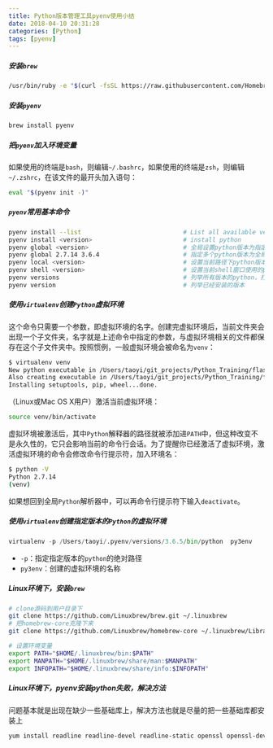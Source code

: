 ```yaml
---
title: Python版本管理工具pyenv使用小结
date: 2018-04-10 20:31:28
categories: [Python]
tags: [pyenv]
---
```


##### 安装``brew``
```bash
/usr/bin/ruby -e "$(curl -fsSL https://raw.githubusercontent.com/Homebrew/install/master/install)"
```

  <!--more-->

##### 安装``pyenv``
```bash
brew install pyenv
```

##### 把``pyenv``加入环境变量
如果使用的终端是``bash``，则编辑``~/.bashrc``，如果使用的终端是``zsh``，则编辑``~/.zshrc``，在该文件的最开头加入语句：
```bash
eval "$(pyenv init -)"
```

##### ``pyenv``常用基本命令
```bash
pyenv install --list                            # List all available versions
pyenv install <version>                         # install python
pyenv global <version>                          # 全局设置python版本为指定版本
pyenv global 2.7.14 3.6.4                       # 指定多个python版本为全局版本，有顺序
pyenv local <version>                           # 设置当前路径下python版本为指定版本
pyenv shell <version>                           # 设置当前shell窗口使用的python版本为指定版本
pyenv versions                                  # 列举所有版本的python，打``*``的为当前指定的全局版本
pyenv version                                   # 列举已经安装的版本
```

##### 使用``virtualenv``创建``Python``虚拟环境
这个命令只需要一个参数，即虚拟环境的名字。创建完虚拟环境后，当前文件夹会出现一个子文件夹，名字就是上述命令中指定的参数，与虚拟环境相关的文件都保存在这个子文件夹中。按照惯例，一般虚拟环境会被命名为``venv``：
```bash
$ virtualenv venv
New python executable in /Users/taoyi/git_projects/Python_Training/flasky/venv/bin/python2.7
Also creating executable in /Users/taoyi/git_projects/Python_Training/flasky/venv/bin/python
Installing setuptools, pip, wheel...done.
```
（Linux或Mac OS X用户）激活当前虚拟环境：
```bash
source venv/bin/activate
```
虚拟环境被激活后，其中``Python``解释器的路径就被添加进``PATH``中，但这种改变不是永久性的，它只会影响当前的命令行会话。为了提醒你已经激活了虚拟环境，激活虚拟环境的命令会修改命令行提示符，加入环境名：
```bash
$ python -V
Python 2.7.14
(venv)
```
如果想回到全局``Python``解析器中，可以再命令行提示符下输入``deactivate``。

##### 使用``virtualenv``创建指定版本的``Python``的虚拟环境
```python
virtualenv -p /Users/taoyi/.pyenv/versions/3.6.5/bin/python  py3env
```
 - ``-p``：指定指定版本的``python``的绝对路径
 - ``py3env``：创建的虚拟环境的名称

##### Linux环境下，安装``brew``
```bash
# clone源码到用户目录下
git clone https://github.com/Linuxbrew/brew.git ~/.linuxbrew
# 把homebrew-core克隆下来
git clone https://github.com/Linuxbrew/homebrew-core ~/.linuxbrew/Library/Taps/homebrew

# 设置环境变量
export PATH="$HOME/.linuxbrew/bin:$PATH"
export MANPATH="$HOME/.linuxbrew/share/man:$MANPATH"
export INFOPATH="$HOME/.linuxbrew/share/info:$INFOPATH"
```

##### Linux环境下，pyenv安装python失败，解决方法
问题基本就是出现在缺少一些基础库上，解决方法也就是尽量的把一些基础库都安装上
```bash
yum install readline readline-devel readline-static openssl openssl-devel openssl-static sqlite-devel bzip2-devel bzip2-libs build-essential libssl-dev zlib1g-dev libbz2-dev libreadline-dev libsqlite3-dev wget curl llvm
```
